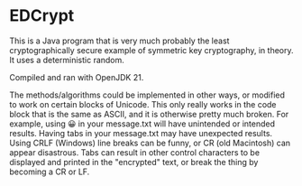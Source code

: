 # EDCrypt
This is a Java program that is very much probably the least cryptographically secure example of symmetric key cryptography, in theory.  It uses a deterministic random. 

Compiled and ran with OpenJDK 21.

The methods/algorithms could be implemented in other ways, or modified to work on certain blocks of Unicode. This only really works in the code block that is the same as ASCII, and it is otherwise pretty much broken. For example, using 😀 in your message.txt will have unintended or intended results. Having tabs in your message.txt may have unexpected results. Using CRLF (Windows) line breaks can be funny, or CR (old Macintosh) can appear disastrous. Tabs can result in other control characters to be displayed and printed in the "encrypted" text, or break the thing by becoming a CR or LF. 


